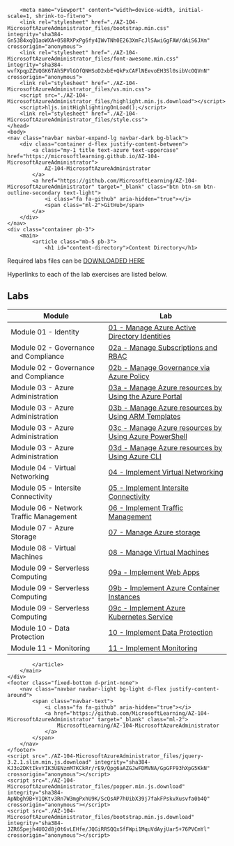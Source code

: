<!DOCTYPE html>
<!-- saved from url=(0071)https://microsoftlearning.github.io/AZ-104-MicrosoftAzureAdministrator/ -->
<html lang="en"><head><meta http-equiv="Content-Type" content="text/html; charset=UTF-8">
        <title>
            AZ-104-MicrosoftAzureAdministrator
        </title>
        
        <meta name="viewport" content="width=device-width, initial-scale=1, shrink-to-fit=no">
        <link rel="stylesheet" href="./AZ-104-MicrosoftAzureAdministrator_files/bootstrap.min.css" integrity="sha384-Gn5384xqQ1aoWXA+058RXPxPg6fy4IWvTNh0E263XmFcJlSAwiGgFAW/dAiS6JXm" crossorigin="anonymous">
        <link rel="stylesheet" href="./AZ-104-MicrosoftAzureAdministrator_files/font-awesome.min.css" integrity="sha384-wvfXpqpZZVQGK6TAh5PVlGOfQNHSoD2xbE+QkPxCAFlNEevoEH3Sl0sibVcOQVnN" crossorigin="anonymous">
        <link rel="stylesheet" href="./AZ-104-MicrosoftAzureAdministrator_files/vs.min.css">
        <script src="./AZ-104-MicrosoftAzureAdministrator_files/highlight.min.js.download"></script>
        <script>hljs.initHighlightingOnLoad();</script>
        <link rel="stylesheet" href="./AZ-104-MicrosoftAzureAdministrator_files/style.css">
    </head>
    <body>
    <nav class="navbar navbar-expand-lg navbar-dark bg-black">
        <div class="container d-flex justify-content-between">
            <a class="my-1 title text-azure text-uppercase" href="https://microsoftlearning.github.io/AZ-104-MicrosoftAzureAdministrator">
                AZ-104-MicrosoftAzureAdministrator
            </a>
            <a href="https://github.com/MicrosoftLearning/AZ-104-MicrosoftAzureAdministrator" target="_blank" class="btn btn-sm btn-outline-secondary text-light">
                <i class="fa fa-github" aria-hidden="true"></i>
                <span class="ml-2">GitHub</span>
            </a>
        </div>
    </nav>
    <div class="container pb-3">
        <main>
            <article class="mb-5 pb-3">
                <h1 id="content-directory">Content Directory</h1>

<p>Required labs files can be <a href="https://github.com/mcttrainer/Az-104/blob/main/Labs_Files.zip">DOWNLOADED HERE</a></p>

<p>Hyperlinks to each of the lab exercises are listed below.</p>

<h2 id="labs">Labs</h2>

<table>
  <thead>
    <tr>
      <th>Module</th>
      <th>Lab</th>
    </tr>
  </thead>
  <tbody>
    <tr>
      <td>Module 01 - Identity</td>
      <td><a href="https://microsoftlearning.github.io/AZ-104-MicrosoftAzureAdministrator/Instructions/Labs/LAB_01-Manage_Azure_AD_Identities.html">01 - Manage Azure Active Directory Identities</a></td>
    </tr>
    <tr>
      <td>Module 02 - Governance and Compliance</td>
      <td><a href="https://microsoftlearning.github.io/AZ-104-MicrosoftAzureAdministrator/Instructions/Labs/LAB_02a_Manage_Subscriptions_and_RBAC.html">02a - Manage Subscriptions and RBAC</a></td>
    </tr>
    <tr>
      <td>Module 02 - Governance and Compliance</td>
      <td><a href="https://microsoftlearning.github.io/AZ-104-MicrosoftAzureAdministrator/Instructions/Labs/LAB_02b-Manage_Governance_via_Azure_Policy.html">02b - Manage Governance via Azure Policy</a></td>
    </tr>
    <tr>
      <td>Module 03 - Azure Administration</td>
      <td><a href="https://microsoftlearning.github.io/AZ-104-MicrosoftAzureAdministrator/Instructions/Labs/LAB_03a-Manage_Azure_Resources_by_Using_the_Azure_Portal.html">03a - Manage Azure resources by Using the Azure Portal</a></td>
    </tr>
    <tr>
      <td>Module 03 - Azure Administration</td>
      <td><a href="https://microsoftlearning.github.io/AZ-104-MicrosoftAzureAdministrator/Instructions/Labs/LAB_03b-Manage_Azure_Resources_by_Using_ARM_Templates.html">03b - Manage Azure resources by Using ARM Templates</a></td>
    </tr>
    <tr>
      <td>Module 03 - Azure Administration</td>
      <td><a href="https://microsoftlearning.github.io/AZ-104-MicrosoftAzureAdministrator/Instructions/Labs/LAB_03c-Manage_Azure_Resources_by_Using_Azure_PowerShell.html">03c - Manage Azure resources by Using Azure PowerShell</a></td>
    </tr>
    <tr>
      <td>Module 03 - Azure Administration</td>
      <td><a href="https://microsoftlearning.github.io/AZ-104-MicrosoftAzureAdministrator/Instructions/Labs/LAB_03d-Manage_Azure_Resources_by_Using_Azure_CLI.html">03d - Manage Azure resources by Using Azure CLI</a></td>
    </tr>
    <tr>
      <td>Module 04 - Virtual Networking</td>
      <td><a href="https://microsoftlearning.github.io/AZ-104-MicrosoftAzureAdministrator/Instructions/Labs/LAB_04-Implement_Virtual_Networking.html">04 - Implement Virtual Networking</a></td>
    </tr>
    <tr>
      <td>Module 05 - Intersite Connectivity</td>
      <td><a href="https://microsoftlearning.github.io/AZ-104-MicrosoftAzureAdministrator/Instructions/Labs/LAB_05-Implement_Intersite_Connectivity.html">05 - Implement Intersite Connectivity</a></td>
    </tr>
    <tr>
      <td>Module 06 - Network Traffic Management</td>
      <td><a href="https://microsoftlearning.github.io/AZ-104-MicrosoftAzureAdministrator/Instructions/Labs/LAB_06-Implement_Network_Traffic_Management.html">06 - Implement Traffic Management</a></td>
    </tr>
    <tr>
      <td>Module 07 - Azure Storage</td>
      <td><a href="https://microsoftlearning.github.io/AZ-104-MicrosoftAzureAdministrator/Instructions/Labs/LAB_07-Manage_Azure_Storage.html">07 - Manage Azure storage</a></td>
    </tr>
    <tr>
      <td>Module 08 - Virtual Machines</td>
      <td><a href="https://microsoftlearning.github.io/AZ-104-MicrosoftAzureAdministrator/Instructions/Labs/LAB_08-Manage_Virtual_Machines.html">08 - Manage Virtual Machines</a></td>
    </tr>
    <tr>
      <td>Module 09 - Serverless Computing</td>
      <td><a href="https://microsoftlearning.github.io/AZ-104-MicrosoftAzureAdministrator/Instructions/Labs/LAB_09a-Implement_Web_Apps.html">09a - Implement Web Apps</a></td>
    </tr>
    <tr>
      <td>Module 09 - Serverless Computing</td>
      <td><a href="https://microsoftlearning.github.io/AZ-104-MicrosoftAzureAdministrator/Instructions/Labs/LAB_09b-Implement_Azure_Container_Instances.html">09b - Implement Azure Container Instances</a></td>
    </tr>
    <tr>
      <td>Module 09 - Serverless Computing</td>
      <td><a href="https://microsoftlearning.github.io/AZ-104-MicrosoftAzureAdministrator/Instructions/Labs/LAB_09c-Implement_Azure_Kubernetes_Service.html">09c - Implement Azure Kubernetes Service</a></td>
    </tr>
    <tr>
      <td>Module 10 - Data Protection</td>
      <td><a href="https://microsoftlearning.github.io/AZ-104-MicrosoftAzureAdministrator/Instructions/Labs/LAB_10-Implement_Data_Protection.html">10 - Implement Data Protection</a></td>
    </tr>
    <tr>
      <td>Module 11 - Monitoring</td>
      <td><a href="https://microsoftlearning.github.io/AZ-104-MicrosoftAzureAdministrator/Instructions/Labs/LAB_11-Implement_Monitoring.html">11 - Implement Monitoring</a></td>
    </tr>
  </tbody>
</table>


            </article>
        </main>
    </div>
    <footer class="fixed-bottom d-print-none">
        <nav class="navbar navbar-light bg-light d-flex justify-content-around">
            <span class="navbar-text">
                <i class="fa fa-github" aria-hidden="true"></i>
                <a href="https://github.com/MicrosoftLearning/AZ-104-MicrosoftAzureAdministrator" target="_blank" class="ml-2">
                    MicrosoftLearning/AZ-104-MicrosoftAzureAdministrator
                </a>
            </span>
        </nav>
    </footer>
    <script src="./AZ-104-MicrosoftAzureAdministrator_files/jquery-3.2.1.slim.min.js.download" integrity="sha384-KJ3o2DKtIkvYIK3UENzmM7KCkRr/rE9/Qpg6aAZGJwFDMVNA/GpGFF93hXpG5KkN" crossorigin="anonymous"></script>
    <script src="./AZ-104-MicrosoftAzureAdministrator_files/popper.min.js.download" integrity="sha384-ApNbgh9B+Y1QKtv3Rn7W3mgPxhU9K/ScQsAP7hUibX39j7fakFPskvXusvfa0b4Q" crossorigin="anonymous"></script>
    <script src="./AZ-104-MicrosoftAzureAdministrator_files/bootstrap.min.js.download" integrity="sha384-JZR6Spejh4U02d8jOt6vLEHfe/JQGiRRSQQxSfFWpi1MquVdAyjUar5+76PVCmYl" crossorigin="anonymous"></script>



</body></html>
